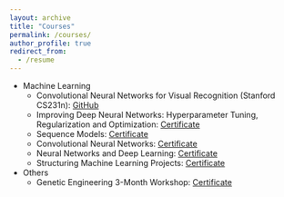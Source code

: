 ```yaml
---
layout: archive
title: "Courses"
permalink: /courses/
author_profile: true
redirect_from:
  - /resume
---
```



* Machine Learning
  * Convolutional Neural Networks for Visual Recognition (Stanford CS231n): [GitHub](https://github.com/teshnizi2/CS231n-Assignments)
  * Improving Deep Neural Networks: Hyperparameter Tuning, Regularization and Optimization: [Certificate](https://coursera.org/share/1a68c495206dc47a91e6e0a2dd8f03d8)
  * Sequence Models: [Certificate](https://coursera.org/share/86e6fef8cf97ebf6c27161751741c14f)
  * Convolutional Neural Networks: [Certificate](https://coursera.org/share/86e6fef8cf97ebf6c27161751741c14f)
  * Neural Networks and Deep Learning: [Certificate](https://coursera.org/share/b7f7452ca559f03b7df981536179613c)
  * Structuring Machine Learning Projects: [Certificate](https://coursera.org/share/7431fc2efcabb45e4c94bae2db6d0d83)
* Others
  * Genetic Engineering 3-Month Workshop: [Certificate](https://github.com/teshnizi2/teshnizi2.github.io/assets/59166955/90a31818-044e-4ecd-927c-dae94077d758)

